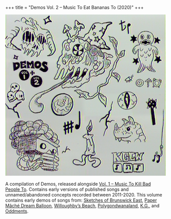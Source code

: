 +++
title = "Demos Vol. 2 – Music To Eat Bananas To (2020)"
+++

![album cover of Demos Volume 2](./cover.jpg)

A compilation of Demos, released alongside [Vol. 1 – Music To Kill Bad People To](/releases/demos-vol-1-music-to-kill-bad-people-to). Contains early versions of published songs and unnamed/abandoned concepts recorded between 2011-2020. This volume contains early demos of songs from: [Sketches of Brunswick East](/releases/sketches-of-brunswick-east), [Paper Mâché Dream Balloon](/releases/paper-mache-dream-balloon), [Willoughby’s Beach](/releases/willoughbys-beach), [Polygondwanaland](/releases/polygondwanaland), [K.G.](/releases/kg), and [Oddments](/releases/oddments).
